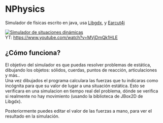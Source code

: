 # NPhysics  

Simulador de físicas escrito en java, usa [Libgdx](https://libgdx.badlogicgames.com/), y [Earcut4j](https://github.com/earcut4j/earcut4j)  

[![Simulador de situaciones dinámicas](https://img.youtube.com/vi/MVjDmQk1HLE/0.jpg)](https://www.youtube.com/watch?v=MVjDmQk1HLE)  
YT: https://www.youtube.com/watch?v=MVjDmQk1HLE

## ¿Cómo funciona?  
El objetivo del simulador es que puedas resolver problemas de estática, dibujando los objetos: sólidos, cuerdas, puntos de reacción, articulaciones y más..  
Una vez dibujados el programa calculara las fuerzas que tu indicaras como incógnita para que su valor de lugar a una situación estática. Esto se verificara en una simulacion en tiempo real del problema, dónde se verifica si realmente no hay movimiento (usando la biblioteca de JBox2D de Libgdx).

Posteriormente puedes editar el valor de las fuerzas a mano, para ver el resultado en la simulación.

